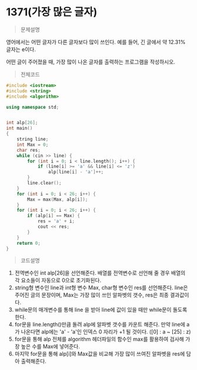 # 1371(가장 많은 글자)

> 문제설명

영어에서는 어떤 글자가 다른 글자보다 많이 쓰인다. 예를 들어, 긴 글에서 약 12.31% 글자는 e이다.

어떤 글이 주어졌을 때, 가장 많이 나온 글자를 출력하는 프로그램을 작성하시오.

> 전체코드

```c++
#include <iostream>
#include <string>
#include <algorithm>

using namespace std;


int alp[26];
int main()
{
	string line;
	int Max = 0;
	char res;
	while (cin >> line) {
		for (int i = 0; i < line.length(); i++) {
			if (line[i] >= 'a' && line[i] <= 'z')
				alp[line[i] - 'a']++;
		}
		line.clear();
	}
	for (int i = 0; i < 26; i++) {
		Max = max(Max, alp[i]);
	}
	for (int i = 0; i < 26; i++) {
		if (alp[i] == Max) {
			res = 'a' + i;
			cout << res;
		}
	}
    return 0;
}


```

> 코드설명

1. 전역변수인 int alp[26]을 선언해준다. 배열를 전역변수로 선언해 줄 경우 배열의 각 요소들이 자동으로 0으로 초기화된다.
2. string형 변수인 line과 int형 변수 Max, char형 변수인 res를 선언해준다. line은 주어진 글의 문장이며, Max는  가장 많이 쓰인 알파벳의 갯수, res은 최종 결과값이다.
3. while문의 매개변수를 통해 line 을 받아 line에 값이 있을 때만 while문이 돌도록 한다.
4. for문을 line.length()만큼 돌려 alp에 알파벳 갯수를 카운트 해준다. 만약 line에 a가 나온다면 alp에는 'a' - 'a'인 인덱스 0 자리가 +1 될 것이다. ([0] : a ~ [25] : z)
5. for문을 통해 alp 전체를 algorithm 헤더파일의 함수인 max를 활용하여 검사해 가장 높은 수를 Max에 넣어준다.
6. 마지막 for문을 통해 alp[i]와 Max값을 비교해 가장 많이 쓰여진 알파벳을 res에 담아 출력해준다.

